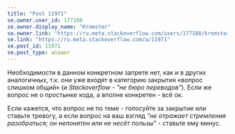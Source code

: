 ```yaml
---
title: "Post 11971"
se.owner.user_id: 177188
se.owner.display_name: "Kromster"
se.owner.link: "https://ru.meta.stackoverflow.com/users/177188/kromster"
se.link: "https://ru.meta.stackoverflow.com/a/11971"
se.post_id: 11971
se.post_type: answer
---
```

<p>Необходимости в данном конкретном запрете нет, как и в других аналогичных, т.к. они уже входят в категорию закрытия «вопрос слишком общий» (и <em>Stackoverflow - &quot;не бюро переводов&quot;</em>). Если же вопрос не о простынке кода, а вполне конкретен - всё ок.</p>
<p>Если кажется, что вопрос не по теме - голосуйте за закрытие или ставьте тревогу, а если вопрос на ваш взгляд <em>&quot;не отражает стремления разобраться; он непонятен или не несёт пользы&quot;</em> - ставьте ему минус.</p>
